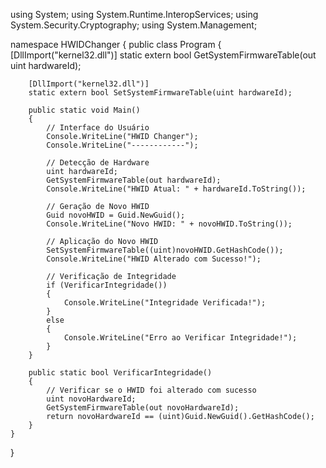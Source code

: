 using System;
using System.Runtime.InteropServices;
using System.Security.Cryptography;
using System.Management;

namespace HWIDChanger
{
    public class Program
    {
        [DllImport("kernel32.dll")]
        static extern bool GetSystemFirmwareTable(out uint hardwareId);

        [DllImport("kernel32.dll")]
        static extern bool SetSystemFirmwareTable(uint hardwareId);

        public static void Main()
        {
            // Interface do Usuário
            Console.WriteLine("HWID Changer");
            Console.WriteLine("------------");

            // Detecção de Hardware
            uint hardwareId;
            GetSystemFirmwareTable(out hardwareId);
            Console.WriteLine("HWID Atual: " + hardwareId.ToString());

            // Geração de Novo HWID
            Guid novoHWID = Guid.NewGuid();
            Console.WriteLine("Novo HWID: " + novoHWID.ToString());

            // Aplicação do Novo HWID
            SetSystemFirmwareTable((uint)novoHWID.GetHashCode());
            Console.WriteLine("HWID Alterado com Sucesso!");

            // Verificação de Integridade
            if (VerificarIntegridade())
            {
                Console.WriteLine("Integridade Verificada!");
            }
            else
            {
                Console.WriteLine("Erro ao Verificar Integridade!");
            }
        }

        public static bool VerificarIntegridade()
        {
            // Verificar se o HWID foi alterado com sucesso
            uint novoHardwareId;
            GetSystemFirmwareTable(out novoHardwareId);
            return novoHardwareId == (uint)Guid.NewGuid().GetHashCode();
        }
    }
}
